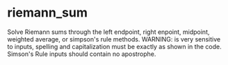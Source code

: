 # riemann_sum

Solve Riemann sums through the left endpoint, right enpoint, midpoint, weighted average, or simpson's rule methods. 
WARNING: is very sensitive to inputs, spelling and capitalization must be exactly as shown in the code. Simson's Rule inputs should contain no apostrophe.
